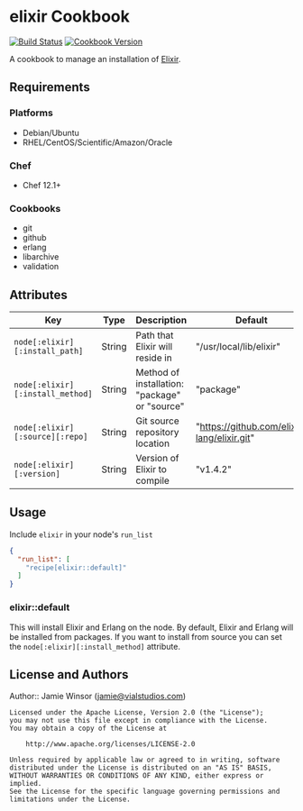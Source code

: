 # elixir Cookbook

[![Build Status](https://travis-ci.org/chef-cookbooks/elixir.svg?branch=master)](https://travis-ci.org/chef-cookbooks/elixir) [![Cookbook Version](https://img.shields.io/cookbook/v/elixir.svg)](https://supermarket.chef.io/cookbooks/elixir)

A cookbook to manage an installation of [Elixir](http://elixir-lang.org/).

## Requirements

### Platforms

- Debian/Ubuntu
- RHEL/CentOS/Scientific/Amazon/Oracle

### Chef

- Chef 12.1+

### Cookbooks

- git
- github
- erlang
- libarchive
- validation

## Attributes

Key                              | Type   | Description                                   | Default
-------------------------------- | ------ | --------------------------------------------- | ---------------------------------------------
`node[:elixir][:install_path]`   | String | Path that Elixir will reside in               | "/usr/local/lib/elixir"
`node[:elixir][:install_method]` | String | Method of installation: "package" or "source" | "package"
`node[:elixir][:source][:repo]`  | String | Git source repository location                | "<https://github.com/elixir-lang/elixir.git>"
`node[:elixir][:version]`        | String | Version of Elixir to compile                  | "v1.4.2"

## Usage

Include `elixir` in your node's `run_list`

```json
{
  "run_list": [
    "recipe[elixir::default]"
  ]
}
```

### elixir::default

This will install Elixir and Erlang on the node. By default, Elixir and Erlang will be installed from packages. If you want to install from source you can set the `node[:elixir][:install_method]` attribute.

## License and Authors

Author:: Jamie Winsor ([jamie@vialstudios.com](mailto:jamie@vialstudios.com))

```
Licensed under the Apache License, Version 2.0 (the "License");
you may not use this file except in compliance with the License.
You may obtain a copy of the License at

    http://www.apache.org/licenses/LICENSE-2.0

Unless required by applicable law or agreed to in writing, software
distributed under the License is distributed on an "AS IS" BASIS,
WITHOUT WARRANTIES OR CONDITIONS OF ANY KIND, either express or implied.
See the License for the specific language governing permissions and
limitations under the License.
```
